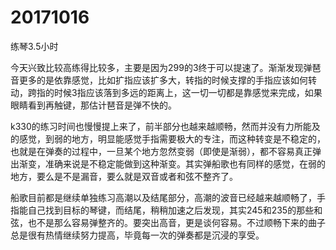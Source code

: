 # 20171016

练琴3.5小时

今天兴致比较高练得比较多，主要是因为299的3终于可以提速了。渐渐发现弹琶音更多的是依靠感觉，比如扩指应该扩多大，转指的时候支撑的手指应该如何转动，跨指的时候3指应该落到多远的距离上，这一切一切都是靠感觉来完成，如果眼睛看到再触键，那估计琶音是弹不快的。

k330的练习时间也慢慢提上来了，前半部分也越来越顺畅，然而并没有力所能及的感觉，到弱的地方，明显能感觉手指需要极大的专注，而这种转变是不稳定的，也就是在弹奏的过程中，一旦某个地方忽然变弱（即使是渐弱），都不容易真正弹出渐变，准确来说是不稳定能做到这种渐变。其实弹船歌也有同样的感觉，在弱的地方，要么是不是漏音，要么就是双音或者和弦不整齐了。

船歌目前都是继续单独练习高潮以及结尾部分，高潮的波音已经越来越顺畅了，手指能自己找到目标的琴键，而结尾，稍稍加速之后发现，其实245和235的那些和弦，也不是那么容易弹整齐的。要突出高音，更是谈何容易。不过顺畅下来的曲子总是很有热情继续努力提高，毕竟每一次的弹奏都是沉浸的享受。
